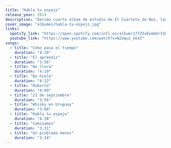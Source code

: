```yaml
---
title: "Habla tu espejo"
release_year: 2014
description: "Décimo cuarto álbum de estudio de El Cuarteto de Nos, lanzado el 6 de octubre de 2014 por Warner Music. Producido por Juan Campodónico, este disco marca un giro hacia un estilo más introspectivo y melódico, con letras profundas y una sonoridad más pop y electrónica. Incluye éxitos como 'No llora', '21 de septiembre' y 'Roberto'."
cover_image: "albumes/habla-tu-espejo.jpg"
links:
  spotify_link: "https://open.spotify.com/intl-es/album/1ffZ5xExmmOr15QQzYrXyf"
  youtube_link: "https://www.youtube.com/watch?v=N2Uquz_ekXI"
songs:
  - title: "Cómo pasa el tiempo"
    duration: "4:20"
  - title: "El aprendiz"
    duration: "3:56"
  - title: "No llora"
    duration: "4:19"
  - title: "De hielo"
    duration: "4:12"
  - title: "Roberto"
    duration: "4:09"
  - title: "21 de septiembre"
    duration: "3:56"
  - title: "Whisky en Uruguay"
    duration: "3:09"
  - title: "Habla tu espejo"
    duration: "4:38"
  - title: "Caminamos"
    duration: "3:31"
  - title: "Un problema menos"
    duration: "3:34"
---
```

